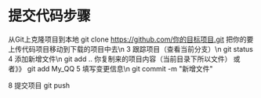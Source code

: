 # 提交代码步骤
从Git上克隆项目到本地
git clone https://github.com/你的目标项目.git
把你的要上传代码项目移动到下载的项目中去\n
3 跟踪项目（查看当前分支）\n
git status
4 添加新增文件\n
git add .. 你复制来的项目内容（当前目录下所以文件）
或者》》
git add My_QQ
5 填写变更信息\n
git commit -m "新增文件"

8 提交项目
git push

